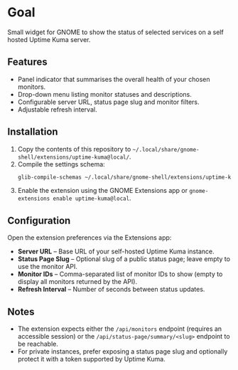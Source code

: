 # Goal
Small widget for GNOME to show the status of selected services on a self hosted Uptime Kuma server.

## Features
- Panel indicator that summarises the overall health of your chosen monitors.
- Drop-down menu listing monitor statuses and descriptions.
- Configurable server URL, status page slug and monitor filters.
- Adjustable refresh interval.

## Installation
1. Copy the contents of this repository to `~/.local/share/gnome-shell/extensions/uptime-kuma@local/`.
2. Compile the settings schema:
   ```bash
   glib-compile-schemas ~/.local/share/gnome-shell/extensions/uptime-kuma@local/schemas
   ```
3. Enable the extension using the GNOME Extensions app or `gnome-extensions enable uptime-kuma@local`.

## Configuration
Open the extension preferences via the Extensions app:
- **Server URL** – Base URL of your self-hosted Uptime Kuma instance.
- **Status Page Slug** – Optional slug of a public status page; leave empty to use the monitor API.
- **Monitor IDs** – Comma-separated list of monitor IDs to show (empty to display all monitors returned by the API).
- **Refresh Interval** – Number of seconds between status updates.

## Notes
- The extension expects either the `/api/monitors` endpoint (requires an accessible session) or the `/api/status-page/summary/<slug>` endpoint to be reachable.
- For private instances, prefer exposing a status page slug and optionally protect it with a token supported by Uptime Kuma.

